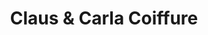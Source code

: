 ---
title: "Claus & Carla Coiffure"
url: /basel/claus-und-carla-coiffure-clarastrasse/
shop: Friseur
---